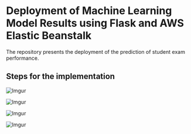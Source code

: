 # Deployment of Machine Learning Model Results using Flask and AWS Elastic Beanstalk
The repository presents the deployment of the prediction of student exam performance.

## Steps for the implementation 




![Imgur](https://imgur.com/5A18eJj.png)

![Imgur](https://imgur.com/YwTLoXW.png)


![Imgur](https://imgur.com/0IFnjkU.png)


![Imgur](https://imgur.com/j1AgW7D.png)
